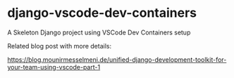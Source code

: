 # django-vscode-dev-containers
A Skeleton Django project using VSCode Dev Containers setup

Related blog post with more details:

https://blog.mounirmesselmeni.de/unified-django-development-toolkit-for-your-team-using-vscode-part-1
